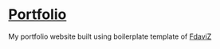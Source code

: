 # [Portfolio](https://karanel.tech)

My portfolio website built using boilerplate template of [FdaviZ](https://github.com/kodi24fever/fdaviz)